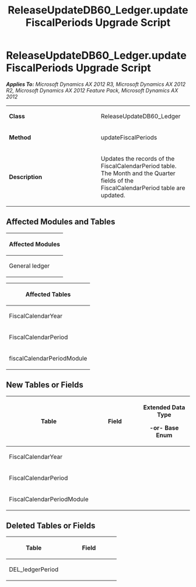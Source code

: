 ﻿---
title: ReleaseUpdateDB60_Ledger.updateFiscalPeriods Upgrade Script
TOCTitle: ReleaseUpdateDB60_Ledger.updateFiscalPeriods Upgrade Script
ms:assetid: 15aae2e9-f6e6-fe84-5871-5a4728fbc42d
ms:mtpsurl: https://msdn.microsoft.com/en-us/library/JJ718541(v=AX.60)
ms:contentKeyID: 49706817
ms.date: 05/18/2015
mtps_version: v=AX.60
---

# ReleaseUpdateDB60\_Ledger.updateFiscalPeriods Upgrade Script 


_**Applies To:** Microsoft Dynamics AX 2012 R3, Microsoft Dynamics AX 2012 R2, Microsoft Dynamics AX 2012 Feature Pack, Microsoft Dynamics AX 2012_

<table>
<colgroup>
<col style="width: 50%" />
<col style="width: 50%" />
</colgroup>
<tbody>
<tr class="odd">
<td><p><strong>Class</strong></p></td>
<td><p>ReleaseUpdateDB60_Ledger</p></td>
</tr>
<tr class="even">
<td><p><strong>Method</strong></p></td>
<td><p>updateFiscalPeriods</p></td>
</tr>
<tr class="odd">
<td><p><strong>Description</strong></p></td>
<td><p>Updates the records of the FiscalCalendarPeriod table. The Month and the Quarter fields of the FiscalCalendarPeriod table are updated.</p></td>
</tr>
</tbody>
</table>


## Affected Modules and Tables

<table>
<colgroup>
<col style="width: 100%" />
</colgroup>
<thead>
<tr class="header">
<th><p>Affected Modules</p></th>
</tr>
</thead>
<tbody>
<tr class="odd">
<td><p>General ledger</p></td>
</tr>
</tbody>
</table>


<table>
<colgroup>
<col style="width: 100%" />
</colgroup>
<thead>
<tr class="header">
<th><p>Affected Tables</p></th>
</tr>
</thead>
<tbody>
<tr class="odd">
<td><p>FiscalCalendarYear</p></td>
</tr>
<tr class="even">
<td><p>FiscalCalendarPeriod</p></td>
</tr>
<tr class="odd">
<td><p>fiscalCalendarPeriodModule</p></td>
</tr>
</tbody>
</table>


## New Tables or Fields

<table>
<colgroup>
<col style="width: 33%" />
<col style="width: 33%" />
<col style="width: 33%" />
</colgroup>
<thead>
<tr class="header">
<th><p>Table</p></th>
<th><p>Field</p></th>
<th><p>Extended Data Type</p>
<p>-or- Base Enum</p></th>
</tr>
</thead>
<tbody>
<tr class="odd">
<td><p>FiscalCalendarYear</p></td>
<td><p></p></td>
<td><p></p></td>
</tr>
<tr class="even">
<td><p>FiscalCalendarPeriod</p></td>
<td><p></p></td>
<td><p></p></td>
</tr>
<tr class="odd">
<td><p>FiscalCalendarPeriodModule</p></td>
<td><p></p></td>
<td><p></p></td>
</tr>
</tbody>
</table>


## Deleted Tables or Fields

<table>
<colgroup>
<col style="width: 50%" />
<col style="width: 50%" />
</colgroup>
<thead>
<tr class="header">
<th><p>Table</p></th>
<th><p>Field</p></th>
</tr>
</thead>
<tbody>
<tr class="odd">
<td><p>DEL_ledgerPeriod</p></td>
<td><p></p></td>
</tr>
</tbody>
</table>

  


